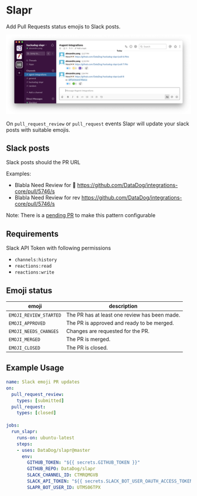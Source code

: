 # Slapr

Add Pull Requests status emojis to Slack posts.

<img src="docs/images/example_screenshot.png"  alt="Example Screenshot" />

On `pull_request_review` or `pull_request` events Slapr will update your slack posts with suitable emojis.

## Slack posts

Slack posts should the PR URL

Examples:

- Blabla Need Review for :eyes: https://github.com/DataDog/integrations-core/pull/5746/s
- Blabla Need Review for rev https://github.com/DataDog/integrations-core/pull/5746/s

Note: There is a [pending PR](https://github.com/DataDog/slapr/issues/21) to make this pattern configurable 

## Requirements

Slack API Token with following permissions

- `channels:history`
- `reactions:read`
- `reactions:write`

## Emoji status

| emoji | description |
| ----- | ----------- |
|`EMOJI_REVIEW_STARTED`|The PR has at least one review has been made.|
|`EMOJI_APPROVED`|The PR is approved and ready to be merged.|
|`EMOJI_NEEDS_CHANGES`|Changes are requested for the PR.|
|`EMOJI_MERGED`|The PR is merged.|
|`EMOJI_CLOSED`|The PR is closed.|

## Example Usage

```yaml
name: Slack emoji PR updates
on:
  pull_request_review:
    types: [submitted]
  pull_request:
    types: [closed]

jobs:
  run_slapr:
    runs-on: ubuntu-latest
    steps:
    - uses: DataDog/slapr@master
      env:
        GITHUB_TOKEN: "${{ secrets.GITHUB_TOKEN }}"
        GITHUB_REPO: DataDog/slapr
        SLACK_CHANNEL_ID: CTMRQMGVB
        SLACK_API_TOKEN: "${{ secrets.SLACK_BOT_USER_OAUTH_ACCESS_TOKEN }}"
        SLAPR_BOT_USER_ID: UTMS06TPX
```
